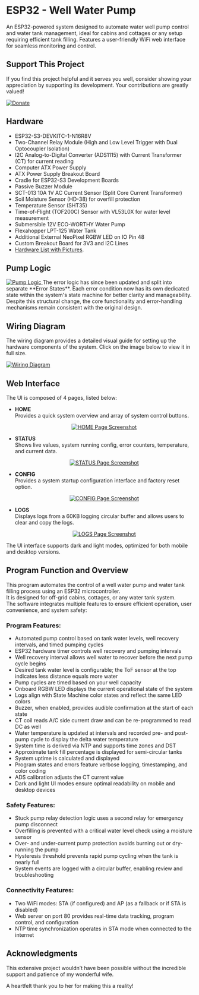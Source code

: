 # ESP32 - Well Water Pump
An ESP32-powered system designed to automate water well pump control and water tank management, ideal for cabins and cottages or any setup requiring efficient tank filling. Features a user-friendly WiFi web interface for seamless monitoring and control.


## Support This Project

If you find this project helpful and it serves you well, consider showing your appreciation by supporting its development. Your contributions are greatly valued!

[![Donate](https://img.shields.io/badge/Donate-PayPal-blue.svg)](https://www.paypal.com/donate/?hosted_button_id=BBFZPW8AC8PUE)


## Hardware

- ESP32-S3-DEVKITC-1-N16R8V
- Two-Channel Relay Module (High and Low Level Trigger with Dual Optocoupler Isolation)
- I2C Analog-to-Digital Converter (ADS1115) with Current Transformer (CT) for current reading
- Computer ATX Power Supply
- ATX Power Supply Breakout Board
- Cradle for ESP32-S3 Development Boards
- Passive Buzzer Module
- SCT-013 10A 1V AC Current Sensor (Split Core Current Transformer)
- Soil Moisture Sensor (HD-38) for overfill protection
- Temperature Sensor (SHT35)
- Time-of-Flight (TOF200C) Sensor with VL53L0X for water level measurement
- Submersible 12V ECO-WORTHY Water Pump
- Flexahopper LPT-125 Water Tank
- Additional External NeoPixel RGBW LED on IO Pin 48
- Custom Breakout Board for 3V3 and I2C Lines
- [Hardware List with Pictures](https://github.com/HG-Pilot/WellWaterPump/tree/main/docs/parts).

## Pump Logic

<a href="https://github.com/HG-Pilot/WellWaterPump/blob/main/docs/Pump.Logic.png">
    <img src="https://github.com/HG-Pilot/WellWaterPump/blob/main/docs/Pump.Logic.png" alt="Pump Logic" style="max-width:100%; height:auto;">
</a>
The error logic has since been updated and split into separate **Error States**. Each error condition now has its own dedicated state within the system's state machine for better clarity and manageability. Despite this structural change, the core functionality and error-handling mechanisms remain consistent with the original design.

## Wiring Diagram

The wiring diagram provides a detailed visual guide for setting up the hardware components of the system. Click on the image below to view it in full size.

[![Wiring Diagram](https://github.com/HG-Pilot/WellWaterPump/raw/main/docs/WiringDiagram.png)](https://github.com/HG-Pilot/WellWaterPump/blob/main/docs/WiringDiagram.png)

## Web Interface

The UI is composed of 4 pages, listed below:

- **HOME**  
  Provides a quick system overview and array of system control buttons.  
  <p align="center">
    <a href="https://github.com/HG-Pilot/WellWaterPump/blob/main/docs/%F0%9F%92%A7ESP32%20Program%20Home%F0%9F%92%A7.png">
      <img src="https://github.com/HG-Pilot/WellWaterPump/blob/main/docs/%F0%9F%92%A7ESP32%20Program%20Home%F0%9F%92%A7.png" alt="HOME Page Screenshot">
    </a>
  </p>

- **STATUS**  
  Shows live values, system running config, error counters, temperature, and current data.  
  <p align="center">
    <a href="https://github.com/HG-Pilot/WellWaterPump/blob/main/docs/%F0%9F%92%A7ESP32%20Program%20Status%F0%9F%92%A7.png">
      <img src="https://github.com/HG-Pilot/WellWaterPump/blob/main/docs/%F0%9F%92%A7ESP32%20Program%20Status%F0%9F%92%A7.png" alt="STATUS Page Screenshot">
    </a>
  </p>

- **CONFIG**  
  Provides a system startup configuration interface and factory reset option.  
  <p align="center">
    <a href="https://github.com/HG-Pilot/WellWaterPump/blob/main/docs/%F0%9F%92%A7ESP32%20Program%20Config%F0%9F%92%A7.png">
      <img src="https://github.com/HG-Pilot/WellWaterPump/blob/main/docs/%F0%9F%92%A7ESP32%20Program%20Config%F0%9F%92%A7.png" alt="CONFIG Page Screenshot">
    </a>
  </p>

- **LOGS**  
  Displays logs from a 60KB logging circular buffer and allows users to clear and copy the logs.  
  <p align="center">
    <a href="https://github.com/HG-Pilot/WellWaterPump/blob/main/docs/%F0%9F%92%A7ESP32%20Program%20Logs%F0%9F%92%A7.png">
      <img src="https://github.com/HG-Pilot/WellWaterPump/blob/main/docs/%F0%9F%92%A7ESP32%20Program%20Logs%F0%9F%92%A7.png" alt="LOGS Page Screenshot">
    </a>
  </p>

The UI interface supports dark and light modes, optimized for both mobile and desktop versions.


## Program Function and Overview

This program automates the control of a well water pump and water tank filling process using an ESP32 microcontroller.  
It is designed for off-grid cabins, cottages, or any water tank system.  
The software integrates multiple features to ensure efficient operation, user convenience, and system safety:

### Program Features:

- Automated pump control based on tank water levels, well recovery intervals, and timed pumping cycles
- ESP32 hardware timer controls well recovery and pumping intervals
- Well recovery interval allows well water to recover before the next pump cycle begins
- Desired tank water level is configurable; the ToF sensor at the top indicates less distance equals more water
- Pump cycles are timed based on your well capacity
- Onboard RGBW LED displays the current operational state of the system
- Logs align with State Machine color states and reflect the same LED colors
- Buzzer, when enabled, provides audible confirmation at the start of each state
- CT coil reads A/C side current draw and can be re-programmed to read DC as well
- Water temperature is updated at intervals and recorded pre- and post-pump cycle to display the delta water temperature
- System time is derived via NTP and supports time zones and DST
- Approximate tank fill percentage is displayed for semi-circular tanks
- System uptime is calculated and displayed
- Program states and errors feature verbose logging, timestamping, and color coding
- ADS calibration adjusts the CT current value
- Dark and light UI modes ensure optimal readability on mobile and desktop devices

### Safety Features:

- Stuck pump relay detection logic uses a second relay for emergency pump disconnect
- Overfilling is prevented with a critical water level check using a moisture sensor
- Over- and under-current pump protection avoids burning out or dry-running the pump
- Hysteresis threshold prevents rapid pump cycling when the tank is nearly full
- System events are logged with a circular buffer, enabling review and troubleshooting

### Connectivity Features:

- Two WiFi modes: STA (if configured) and AP (as a fallback or if STA is disabled)
- Web server on port 80 provides real-time data tracking, program control, and configuration
- NTP time synchronization operates in STA mode when connected to the internet


## Acknowledgments

This extensive project wouldn’t have been possible without the incredible support and patience of my wonderful wife.

A heartfelt thank you to her for making this a reality!
